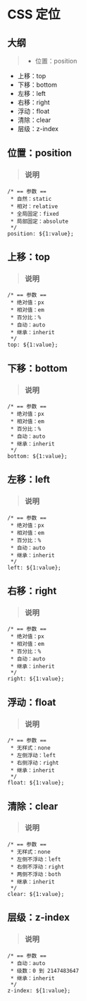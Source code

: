 # CSS 定位

## 大纲
> * 位置：position
 * 上移：top
 * 下移：bottom
 * 左移：left
 * 右移：right
 * 浮动：float
 * 清除：clear
 * 层级：z-index

## 位置：position
> ### 说明
```
/* == 参数 ==
 * 自然：static
 * 相对：relative
 * 全局固定：fixed
 * 局部固定：absolute
 */
position: ${1:value};
```

## 上移：top
> ### 说明
```
/* == 参数 ==
 * 绝对值：px
 * 相对值：em
 * 百分比：%
 * 自动：auto
 * 继承：inherit
 */
top: ${1:value};
```

## 下移：bottom
> ### 说明
```
/* == 参数 ==
 * 绝对值：px
 * 相对值：em
 * 百分比：%
 * 自动：auto
 * 继承：inherit
 */
bottom: ${1:value};
```

## 左移：left
> ### 说明
```
/* == 参数 ==
 * 绝对值：px
 * 相对值：em
 * 百分比：%
 * 自动：auto
 * 继承：inherit
 */
left: ${1:value};
```

## 右移：right
> ### 说明
```
/* == 参数 ==
 * 绝对值：px
 * 相对值：em
 * 百分比：%
 * 自动：auto
 * 继承：inherit
 */
right: ${1:value};
```

## 浮动：float
> ### 说明
```
/* == 参数 ==
 * 无样式：none
 * 左侧浮动：left
 * 右侧浮动：right
 * 继承：inherit
 */
float: ${1:value};
```

## 清除：clear
> ### 说明
```
/* == 参数 ==
 * 无样式：none
 * 左侧不浮动：left
 * 右侧不浮动：right
 * 两侧不浮动：both
 * 继承：inherit
 */
clear: ${1:value};
```

## 层级：z-index
> ### 说明
```
/* == 参数 ==
 * 自动：auto
 * 级数：0 到 2147483647
 * 继承：inherit
 */
z-index: ${1:value};
```
